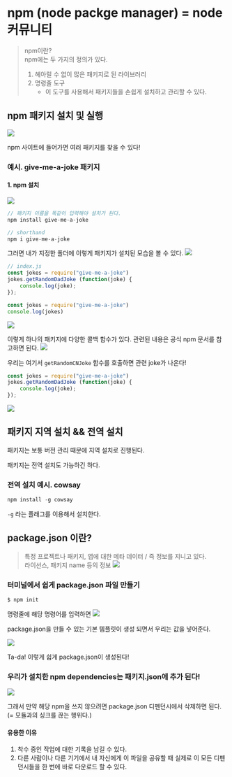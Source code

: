 # npm (node packge manager) = node 커뮤니티

> npm이란?<br> 
> npm에는 두 가지의 정의가 있다.
> 1. 헤아릴 수 없이 많은 패키지로 된 라이브러리
> 2. 명령줄 도구
>       - 이 도구를 사용해서 패키지들을 손쉽게 설치하고 관리할 수 있다.

## npm 패키지 설치 및 실행
[![](images/2023-05-20-17-06-42.png)]('https://www.npmjs.com/')

npm 사이트에 들어가면 여러 패키지를 찾을 수 있다! 

### 예시. give-me-a-joke 패키지
#### 1. npm 설치
![](images/2023-05-20-17-09-40.png)
```js
// 패키지 이름을 똑같이 입력해야 설치가 된다.
npm install give-me-a-joke

// shorthand
npm i give-me-a-joke
```
그러면 내가 지정한 폴더에 이렇게 패키지가 설치된 모습을 볼 수 있다.
![](images/2023-05-20-17-15-35.png)
```js
// index.js
const jokes = require("give-me-a-joke")
jokes.getRandomDadJoke (function(joke) {
    console.log(joke);
});
```
```js
const jokes = require("give-me-a-joke")
console.log(jokes)
```
![](images/2023-05-20-17-12-15.png)

이렇게 하나의 패키지에 다양한 콜백 함수가 있다. 관련된 내용은 공식 npm 문서를 참고하면 된다.
![](images/2023-05-20-17-13-06.png)

우리는 여기서 `getRandomCNJoke` 함수를 호출하면 관련 joke가 나온다!
```js
const jokes = require("give-me-a-joke")
jokes.getRandomDadJoke (function(joke) {
    console.log(joke);
});
```
![](images/2023-05-20-17-14-10.png)

## 패키지 지역 설치 && 전역 설치
패키지는 보통 버전 관리 때문에 지역 설치로 진행된다.

패키지는 전역 설치도 가능하긴 하다.

### 전역 설치 예시. cowsay
```js
npm install -g cowsay
```
`-g` 라는 플래그를 이용해서 설치한다.

## package.json 이란?
> 특정 프로젝트나 패키지, 앱에 대한 메타 데이터 / 즉 정보를 지니고 있다. 
> <br> 라이선스, 패키지 name 등의 정보
![](images/2023-05-20-17-33-00.png)

### 터미널에서 쉽게 package.json 파일 만들기
```js
$ npm init
```
명령줄에 해당 명령어를 입력하면
![](images/2023-05-20-17-37-31.png)

package.json을 만들 수 있는 기본 템플릿이 생성 되면서 우리는 값을 넣어준다.

![](images/2023-05-20-17-38-17.png)

Ta-da! 이렇게 쉽게 package.json이 생성된다!

### 우리가 설치한 npm dependencies는 패키지.json에 추가 된다!
![](images/2023-05-20-17-45-04.png)

그래서 만약 해당 npm을 쓰지 않으려면 package.json 디펜던시에서 삭제하면 된다. (= 모듈과의 싱크를 끊는 행위다.)

#### 유용한 이유
1. 착수 중인 작업에 대한 기록을 남길 수 있다.
2. 다른 사람이나 다른 기기에서 내 자신에게 이 파일을 공유할 때 실제로 이 모든 디펜던시들을 한 번에 바로 다운로드 할 수 있다.
```js

```
```js

```
```js

```
```js

```